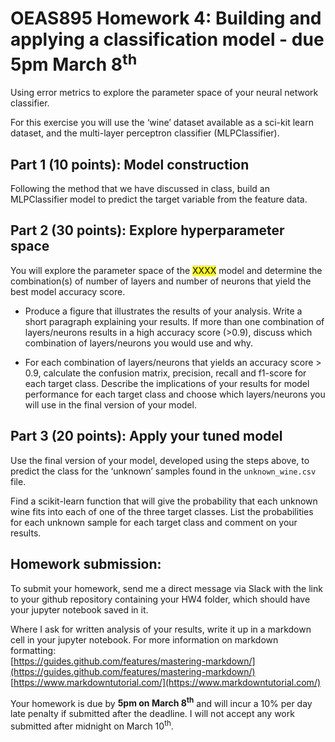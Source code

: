 # OEAS895 Homework 4: Building and applying a classification model - due 5pm March 8<sup>th</sup>

Using error metrics to explore the parameter space of your neural network classifier.

For this exercise you will use the ‘wine’ dataset available as a sci-kit learn dataset, and the multi-layer perceptron classifier (MLPClassifier). 

## Part 1 (10 points): Model construction
Following the method that we have discussed in class, build an MLPClassifier model to predict the target variable from the feature data. 

## Part 2 (30 points): Explore hyperparameter space
You will explore the parameter space of the <mark>XXXX</mark> model and determine the combination(s) of number of layers and number of neurons that yield the best model accuracy score. 

* Produce a figure that illustrates the results of your analysis. Write a short paragraph explaining your results. If more than one combination of layers/neurons results in a high accuracy score (>0.9), discuss which combination of layers/neurons you would use and why.

* For each combination of layers/neurons that yields an accuracy score > 0.9, calculate the confusion matrix, precision, recall and f1-score for each target class. Describe the implications of your results for model performance for each target class and choose which layers/neurons you will use in the final version of your model.

## Part 3 (20 points): Apply your tuned model
Use the final version of your model, developed using the steps above, to predict the class for the ‘unknown’ samples found in the `unknown_wine.csv` file. 

Find a scikit-learn function that will give the probability that each unknown wine fits into each of one of the three target classes. List the probabilities for each unknown sample for each target class and comment on your results.


## Homework submission:
To submit your homework, send me a direct message via Slack with the link to your github repository containing your HW4 folder, which should have your jupyter notebook saved in it. 

Where I ask for written analysis of your results, write it up in a markdown cell in your jupyter notebook.
For more information on markdown formatting:   
[https://guides.github.com/features/mastering-markdown/](https://guides.github.com/features/mastering-markdown/)  
[https://www.markdowntutorial.com/](https://www.markdowntutorial.com/)

Your homework is due by **5pm on March 8<sup>th</sup>** and will incur a 10% per day late penalty if submitted after the deadline. I will not accept any work submitted after midnight on March 10<sup>th</sup>.
